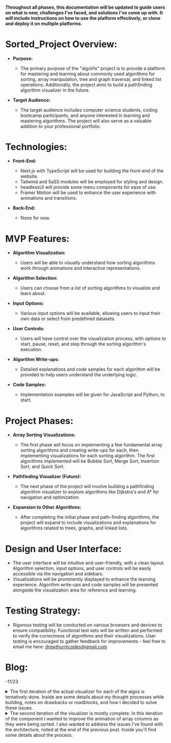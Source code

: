 #### Throughout all phases, this documentation will be updated to guide users on what is new, challenges I've faced, and solutions I've come up with. It will include instructions on how to use the platform effectively, or clone and deploy it on multiple platforms.

# Sorted_Project Overview:

- **Purpose:**

  - The primary purpose of the "algoVIs" project is to provide a platform for mastering and learning about commonly used algorithms for sorting, array manipulation, tree and graph traversal, and linked list operations. Additionally, the project aims to build a pathfinding algorithm visualizer in the future.

- **Target Audience:**
  - The target audience includes computer science students, coding bootcamp participants, and anyone interested in learning and mastering algorithms. The project will also serve as a valuable addition to your professional portfolio.

# Technologies:

- **Front-End:**

  - Next.js with TypeScript will be used for building the front-end of the website.
  - Tailwind and SaSS modules will be employed for styling and design.
  - headlessUI will provide some menu components for ease of use.
  - Framer Motion will be used to enhance the user experience with animations and transitions.

- **Back-End:**
  - None for now.

# MVP Features:

- **Algorithm Visualization:**

  - Users will be able to visually understand how sorting algorithms work through animations and interactive representations.

- **Algorithm Selection:**

  - Users can choose from a list of sorting algorithms to visualize and learn about.

- **Input Options:**

  - Various input options will be available, allowing users to input their own data or select from predefined datasets.

- **User Controls:**

  - Users will have control over the visualization process, with options to start, pause, reset, and step through the sorting algorithm's execution.

- **Algorithm Write-ups:**

  - Detailed explanations and code samples for each algorithm will be provided to help users understand the underlying logic.

- **Code Samples:**
  - Implementation examples will be given for JavaScript and Python, to start.

# Project Phases:

- **Array Sorting Visualizations:**

  - The first phase will focus on implementing a few fundamental array sorting algorithms and creating write-ups for each, then implementing visualizations for each sorting algorithm. The first algorithms implemented will be Bubble Sort, Merge Sort, Insertion Sort, and Quick Sort.

- **Pathfinding Visualizer (Future):**

  - The next phase of the project will involve building a pathfinding algorithm visualizer to explore algorithms like Dijkstra's and A\* for navigation and optimization.

- **Expansion to Other Algorithms:**
  - After completing the initial phase and path-finding algorithms, the project will expand to include visualizations and explanations for algorithms related to trees, graphs, and linked lists.

# Design and User Interface:

- The user interface will be intuitive and user-friendly, with a clean layout. Algorithm selection, input options, and user controls will be easily accessible via the navigation and sidebars.
- Visualizations will be prominently displayed to enhance the learning experience. Algorithm write-ups and code samples will be presented alongside the visualization area for reference and learning.

# Testing Strategy:

- Rigorous testing will be conducted on various browsers and devices to ensure compatibility. Functional test sets will be written and performed to verify the correctness of algorithms and their visualizations. User testing is encouraged to gather feedback for improvements - feel free to email me here:
  <drewthurmcodes@gmail.com>

# Blog:

-11/23

<details>

<summary> The first iteration of the actual visualizer for each of the algos is tentatively done. Inside are some details about my thought processes while building, notes on drawbacks or roadblocks, and how I decided to solve these issues. </summary>

- I started by creating functions to generate a list of random numbers, and employed useState to store the generated "sortingArray", and mapped over these values in the jsx to create a column for each.

  - <details>
        <summary> columns code:</summary>
      
      ```typescript
          function ArrayElementNode({ color, label }: { color: string; label: string }) {
            return (
              <div className={`flex h-full w-3 justify-center items-end text-xs ${color}`}>
                <div className="translate-y-6 -rotate-45 text-white">{label}</div>
              </div>
            );
          }

          <div className="flex gap-4 h-1/2 w-full justify-center items-end">
            {sortingArray.map((value: number, idx: number, arr: number[]) => {
              return (
                <div className="array-element-node" style={{ height: value }}>
                  <ArrayElementNode
                    key={idx}
                    label={arr.length < 30 ? ${value} : ""}
                    color={"bg-blue"}
                  />
                </div>
              );
            })}
          </div>

  - [x] While testing I noticed column labels tend to overlap and look ugly when the list is above 30-40 elements.

- With the ability to create a random array of numbers and render them on the screen, the next step would be to implement a version of bubble sort that keeps track of the steps it took to sort the array. For this step I modified traditional bubbleSort to create an auxiliary array called animationFrames. The plan is to push a copy of the sortingArray to animationFrames on each iteration of the inner loop. This would give me a snapshot of the sortingArray's state after every comparison. I could use these captured array states to illustrate the steps taken to sort the input array.

  - <details>
      <summary> bubbleSort code: </summary>

    ```typescript
      generateBubbleSortAnimations(arr: number[]): number[][] {
        const arrayCopy = [...arr];
        const bubbleSortAnimations = []
        let swapped = true;

        while (swapped) {
          swapped = false;
          for (let i = 0; i < arrayCopy.length - 1; i++) {
            if (arrayCopy[i] > arrayCopy[i + 1]) {
              bubbleSortAnimations.push([i, i+1])
              const temp = arrayCopy[i];
              arrayCopy[i] = arrayCopy[i + 1];
              arrayCopy[i + 1] = temp;
              swapped = true;
            }
          }
        } ;

        return bubbleSortAnimations;
      };
    ```

    </details>

  - [x] I realized that this was wasteful, as it would produce an unused animation frame when the numbers being compared are already in order. Also, since I'm only concerned with the positions being changed, I modified it to store the two positions being swapped only when I've made a change.

- The next order of business would be to create a function, handleFrame, which would handle a single animation frame by modifying the currently rendered array elements to reflect the new state of the array. I imagined 3 visual indicators to guide the user through the steps. First, I would change the colors of the elements to be swapped. Next I would swap the style properties and labels of the two elements, and finally I would return them to the default color. I used regular DOM manipulation to achieve all of this, like so:

  - <details>
        <summary> handleFrame code: </summary>

        ```typescript
        const handleFrame = (frameNumber: number, col1: any, col2: any) => {
          let c1h = col1.style.height;
          let c2h = col2.style.height;
          let el1 = col1.firstChild;
          let el2 = col2.firstChild;
          let text = el1.firstChild.innerText;

          if (frameNumber % 3 === 1) {
            el1.style.backgroundColor = "red";
            el2.style.backgroundColor = "purple";
          } else if (frameNumber % 3 === 2) {
            el1.style.backgroundColor = "purple";
            el2.style.backgroundColor = "red";
            el1.firstChild.innerText = el2.firstChild.innerText;
            el2.firstChild.innerText = text;
            col1.style.height = c2h;
            col2.style.height = c1h;
          } else {
            el1.style.backgroundColor = "blue";
            el2.style.backgroundColor = "blue";
          }

          };

          ```

      </details>

- With these steps completed I could begin to put everything together. My plan was to iterate over the animation frames, creating a set of nested timeouts. The higher order timeout would be responsible for grabbing the proper array columns and creating 3 staggered calls to the handleFrame function described above. To start and stop the animations I decided to employ useEffect's dependancy array in conjunction with a slice of local state called "sortingInProgress", which the "Sort" button would manipulate. It's not the most beautiful code, but this is what I came up with for the first iteration:

  - <details>
        <summary> useEffect code:</summary>
      
      ```typescript
        useEffect(() => {
          if (!sortingInProgress) return;
          const animationFrames = generateBubbleSortAnimations(sortingArray);
          for (let i = 0; i < animationFrames.length; i++) {
            setTimeout(() => {
              const arrayElements = document.querySelectorAll(
                ".array-element-node"
              );
              const [pos1, pos2] = animationFrames[i];
              const col1 = arrayElements[pos1];
              const col2 = arrayElements[pos2];
              for (let idx = 1; idx <= 3; idx++) {
                setTimeout(() => {
                  handleFrame(idx, col1, col2);
                }, idx * 15);
              }
            }, i * 45);
          }
        }, [sortingInProgress]);
        ```
    </details>

- Lastly, I made a few simple buttons. One to start the sorting visualization, and one to create / render a new list of values. So. The creation is complete. It works but, even aside from sloppy first-attempt code, there are drawbacks and things that I would like to refactor. Here's what I'd like to address in the next iteration:

  1. The visualization is kind of jarring. It gets the point across, but it's not pretty.
     - _a._ the columns don't move horizontally, they just swap sizes.
     - _b._ since there are no transitions the changes happen instantly.
     - _c._ faster animation speeds make this look like a blur of colors, then it's done - not the desired effect
  2. Once animations start, they cannot be stopped.
     - _b._ it is not possible to pause, rewind or reset back to the original list order.
     - _a._ if a new list is generated during animation, the column values update but the animations continue.

  </details>

<details>

<summary> The second iteration of the visualizer is mostly complete. In this iteration of the component I wanted to improve the animation of array columns as they were being sorted. I also wanted to address the issues I've found with the architecture, noted at the end of the previous post. Inside you'll find some details about the process. </summary>

## Problem 1 - The visualization is jarring. It gets the point across, but it's not pretty.

- The colors and sizes change in 3 sequential steps for each swap, but each step happens instantly... and there's no movement. This is because I'm using regular dom manipulation without any transitions to "animate" the swaps. It's one thing to instantly change two columns' sizes and colors, implying we've made a swap - but I want the columns to actually trade places in front of the user. I needed to rethink my methodology for making a swap. Here are the changes I decided to make:

  - <details>
    <summary> the plan:</summary>

    1. Create a function that will literally swap two elements, instead of updating the columns' styles using vanilla dom manipulation.
    2. Refactor the single column component to be motion.divs inside of a LayoutGroup.
    3. Add a key to each column so framer-motion can keep track of its position.
    4. Swap elements in arrayValues and update columns using the new values.
    5. Framer-motion will handle the columns' animation/movement inside the LayoutGroup.

       - This works because: - React's diffing algorithm recognizes that 'columns' still has all the same elements, just in different positions, so it does not call createElement. Then, because they're not rebuilt, framer-motion will recognize the elements in the LayoutGroup are no longer in the correct places. - Finally framer-motion will animate/translateX the columns to their proper new positions in the rendered layout, effectively illustrating the swap.
       </details>

  - <details>
    <summary> the code:</summary>

    ```javascript
    const SingleArrayColumn = ({ key, value, speed }: SingleColumnProps) => {
      return (
        <motion.div
          key={key}
          layout
          className={`text-center min-w-[30px]`}
          transition={{ duration: speed, type: "spring" }}
        >
          <motion.div layout className="text-emerald-400" style={{ y: -20 }}>
            {value}
          </motion.div>
          <motion.div
            layout
            className="bg-violet-600"
            style={{
              height: `${value}px`,
            }}
          />
        </motion.div>
      );
    };
    ```

    ```javascript
    const createColumns = (array: { id: number, value: number }[]) => {
      return array.map((col) => (
        <SingleArrayColumn
          key={col.id}
          value={col.value}
          speed={ANIMATION_SPEED}
        />
      ));
    };

    const swapColumns = (...pos: number[]) => {
      let [a, b] = pos;
      [arrayValues[a], arrayValues[b]] = [arrayValues[b], arrayValues[a]];
      setColumns(createColumns(arrayValues));
    };
    ```

    </details>

## Problem 2 - Once animations start, they cannot be stopped.

- This is because all of the timeouts are placed onto the message queue synchronously. So even after the array values are changed, or sortingInProgress is toggled to false, handleFrame continues to be called as the timeouts resolve. My first response was to store each timeout id as it was being created in a ref, then clear them using a loop if the "cancel" button was clicked, but I was unsuccessful.

- I decide to look at this from a different angle and try a recursive approach. Here's what I came up with.

  - <details>
    <summary> the plan:</summary>

    1. use useRef to store:

       - animationFramesRef: the array of animation steps taken
       - timeoutRef: the ID of the current pending setTimeout

    2. use useState to store:

       - arrayValues: the list values to be mapped and sorted
       - columns: html elements created by mapping over arrayValues
       - sortingInProgress: used to toggle sorting on or off

    3. create a useEffect that will:

       - call a recursive function, "animateFrames", if sortingInProgress is true
       - return a cleanup function calls clearTimeout on timeoutRef

    4. animateFrames will:

       - create a new timeout whose callback will:
         - remove one frame from the animationFramesRef
         - call a helper function, "swapColumns", passing the removed animation frame
       - update timeoutRef with the new ID

    5. swapColumns will:

       - use the animation frame to swap the elements of "arrayValues"
       - call setArrayValues with the newly mutated array triggering a rerender, and starting the process over
       </details>

  - <details> 
    <summary>the code:</summary>

    ```javascript
    useEffect(() => {
      if (!sortingInProgress) return;
      if (!animationFramesRef.current.length)
        animationFramesRef.current = sortingAlgos["bubbleSort"](arrayValues);
      animateFrames();
      return () => clearTimeout(timeoutRef.current);
    }, [arrayValues, columns, sortingInProgress]);

    const animateFrames = () => {
      timeoutRef.current = setTimeout(() => {
        if (animationFramesRef.current.length)
          swapColumns(...animationFramesRef.current.pop());
      }, ANIMATION_SPEED * 1000);
    };

    const swapColumns = (...pos: number[]) => {
      let [a, b] = pos;
      [arrayValues[a], arrayValues[b]] = [arrayValues[b], arrayValues[a]];
      setColumns(createColumns(arrayValues));
    };
    ```

    </details>

- Users can pause or continue sorting at will, they can reset the columns back to their original positions to watch the same list being sorted again, and if the user generates a new array during sorting then the animations stop automatically. Additionally I feel like this code is quite a bit cleaner so I'm happy with the results, for now.
- The next improvements I'd like to make here would be adding << and >> while sorting is paused. These buttons would "step" through the sorting operations 1 frame at a time.
